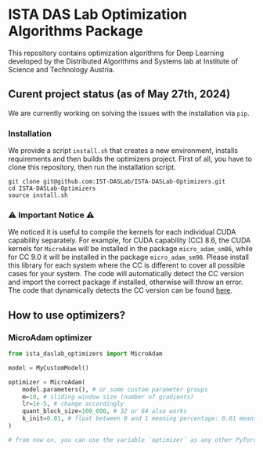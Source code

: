 # ISTA DAS Lab Optimization Algorithms Package
This repository contains optimization algorithms for Deep Learning developed by 
the Distributed Algorithms and Systems lab at Institute of Science and Technology Austria.

## Curent project status (as of May 27th, 2024)
We are currently working on solving the issues with the installation via `pip`. 

### Installation
We provide a script `install.sh` that creates a new environment, installs requirements 
and then builds the optimizers project. First of all, you have to clone this repository, then 
run the installation script.
```shell
git clone git@github.com:IST-DASLab/ISTA-DASLab-Optimizers.git
cd ISTA-DASLab-Optimizers
source install.sh
```

### ⚠️ Important Notice ⚠️
We noticed it is useful to compile the kernels for each individual CUDA capability separately. For example, for CUDA capability (CC) 8.6, 
the CUDA kernels for `MicroAdam` will be installed in the package `micro_adam_sm86`, while for CC 9.0 it will be installed in the package
`micro_adam_sm90`. Please install this library for each system where the CC is different to cover all possible cases for your system. The 
code will automatically detect the CC version and import the correct package if installed, otherwise will throw an error. The code that 
dynamically detects the CC version can be found 
[here](https://github.com/IST-DASLab/ISTA-DASLab-Optimizers/blob/main/ista_daslab_optimizers/tools.py#L17).

## How to use optimizers?

### MicroAdam optimizer
```python
from ista_daslab_optimizers import MicroAdam

model = MyCustomModel()

optimizer = MicroAdam(
    model.parameters(), # or some custom parameter groups
    m=10, # sliding window size (number of gradients)
    lr=1e-5, # change accordingly
    quant_block_size=100_000, # 32 or 64 also works
    k_init=0.01, # float between 0 and 1 meaning percentage: 0.01 means 1%
)

# from now on, you can use the variable `optimizer` as any other PyTorch optimizer
```